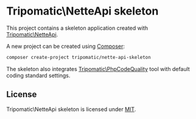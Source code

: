 # Tripomatic\NetteApi skeleton

This project contains a skeleton application created with [Tripomatic\NetteApi](https://github.com/tripomatic/nette-api).

A new project can be created using [Composer](https://getcomposer.org):

```bash
composer create-project tripomatic/nette-api-skeleton
```

The skeleton also integrates [Tripomatic\PhpCodeQuality](https://github.com/tripomatic/php-code-quality) tool with default coding standard settings.

## License
Tripomatic\NetteApi skeleton is licensed under [MIT](LICENSE).

